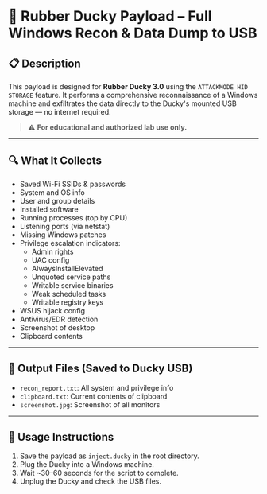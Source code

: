 # 🦆 Rubber Ducky Payload – Full Windows Recon & Data Dump to USB

## 📋 Description
This payload is designed for **Rubber Ducky 3.0** using the `ATTACKMODE HID STORAGE` feature. It performs a comprehensive reconnaissance of a Windows machine and exfiltrates the data directly to the Ducky's mounted USB storage — no internet required.

> ⚠️ **For educational and authorized lab use only.**

---

## 🔍 What It Collects
- Saved Wi-Fi SSIDs & passwords
- System and OS info
- User and group details
- Installed software
- Running processes (top by CPU)
- Listening ports (via netstat)
- Missing Windows patches
- Privilege escalation indicators:
  - Admin rights
  - UAC config
  - AlwaysInstallElevated
  - Unquoted service paths
  - Writable service binaries
  - Weak scheduled tasks
  - Writable registry keys
- WSUS hijack config
- Antivirus/EDR detection
- Screenshot of desktop
- Clipboard contents

---

## 💾 Output Files (Saved to Ducky USB)
- `recon_report.txt`: All system and privilege info
- `clipboard.txt`: Current contents of clipboard
- `screenshot.jpg`: Screenshot of all monitors

---

## 🚀 Usage Instructions
1. Save the payload as `inject.ducky` in the root directory.
2. Plug the Ducky into a Windows machine.
3. Wait ~30–60 seconds for the script to complete.
4. Unplug the Ducky and check the USB files.
